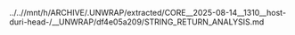 ../..//mnt/h/ARCHIVE/.UNWRAP/extracted/CORE__2025-08-14__1310__host-duri-head-/__UNWRAP/df4e05a209/STRING_RETURN_ANALYSIS.md